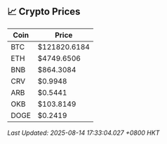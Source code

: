 ## 📈 Crypto Prices

| Coin | Price |
| ---- | ----- |
| BTC | $121820.6184 |
| ETH | $4749.6506 |
| BNB | $864.3084 |
| CRV | $0.9948 |
| ARB | $0.5441 |
| OKB | $103.8149 |
| DOGE | $0.2419 |

_Last Updated: 2025-08-14 17:33:04.027 +0800 HKT_